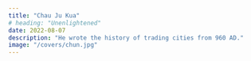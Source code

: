 ```yaml
---
title: "Chau Ju Kua"
# heading: "Unenlightened"
date: 2022-08-07
description: "He wrote the history of trading cities from 960 AD."
image: "/covers/chun.jpg"
---
```


